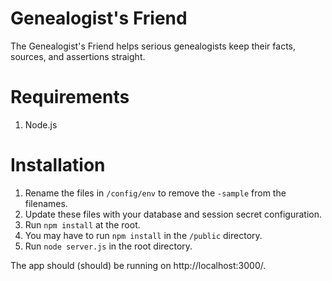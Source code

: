 # Genealogist's Friend

The Genealogist's Friend helps serious genealogists keep their facts, sources, and assertions straight.

# Requirements

1. Node.js

# Installation

1. Rename the files in `/config/env` to remove the `-sample` from the filenames.
2. Update these files with your database and session secret configuration.
3. Run `npm install` at the root.
4. You may have to run `npm install` in the `/public` directory.
5. Run `node server.js` in the root directory.

The app should (should) be running on http://localhost:3000/.
